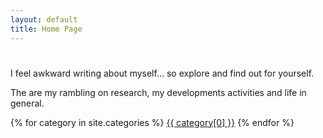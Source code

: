 ```yaml
---
layout: default
title: Home Page
---
```

<h1></h1>
<p>I feel awkward writing about myself... so explore and find out for yourself.</p>
<p>The are my rambling on research, my developments activities and life in general.</p>

<div class="links">
  {% for category in site.categories %}
  <div style="display:inline-block" class="col-md-3">
    <a class="btn btn-default" href="categories/{{ category[0] }}">{{ category[0] }}</a>
  </div>
  {% endfor %}
</div>
<!--   {% for category in site.categories %}
  <li>
    <a class="btn btn-default" href="categories/{{ category[0] }}">{{ category[0] }}</a>
  </li>
  {% endfor %} -->
